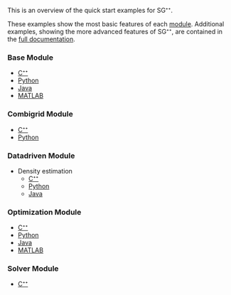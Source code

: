 This is an overview of the quick start examples for SG⁺⁺.

These examples show the most basic features of each [module](https://github.com/SGpp/SGpp/wiki/Modules). Additional examples, showing the more advanced features of SG⁺⁺, are contained in the [full documentation](http://sgpp.sparsegrids.org/examples.html).

### Base Module
* [C⁺⁺](https://github.com/SGpp/SGpp/wiki/Base-quick-start-(C%E2%81%BA%E2%81%BA))
* [Python](https://github.com/SGpp/SGpp/wiki/Base-quick-start-(Python))
* [Java](https://github.com/SGpp/SGpp/wiki/Base-quick-start-(Java))
* [MATLAB](https://github.com/SGpp/SGpp/wiki/Base-quick-start-(MATLAB))

### Combigrid Module
* [C⁺⁺](https://github.com/SGpp/SGpp/wiki/Combigrid-quick-start-(C%E2%81%BA%E2%81%BA))
* [Python](https://github.com/SGpp/SGpp/wiki/Combigrid-quick-start-(Python))

### Datadriven Module
* Density estimation
    * [C⁺⁺](https://github.com/SGpp/SGpp/wiki/Datadriven-density-estimation-quick-start-(C%E2%81%BA%E2%81%BA))
    * [Python](https://github.com/SGpp/SGpp/wiki/Datadriven-density-estimation-quick-start-(Python))
    * [Java](https://github.com/SGpp/SGpp/wiki/Datadriven-density-estimation-quick-start-(Java))

### Optimization Module
* [C⁺⁺](https://github.com/SGpp/SGpp/wiki/Optimization-quick-start-(C%E2%81%BA%E2%81%BA))
* [Python](https://github.com/SGpp/SGpp/wiki/Optimization-quick-start-(Python))
* [Java](https://github.com/SGpp/SGpp/wiki/Optimization-quick-start-(Java))
* [MATLAB](https://github.com/SGpp/SGpp/wiki/Optimization-quick-start-(MATLAB))

### Solver Module
* [C⁺⁺](https://github.com/SGpp/SGpp/wiki/Solver-quick-start-(C%E2%81%BA%E2%81%BA))
